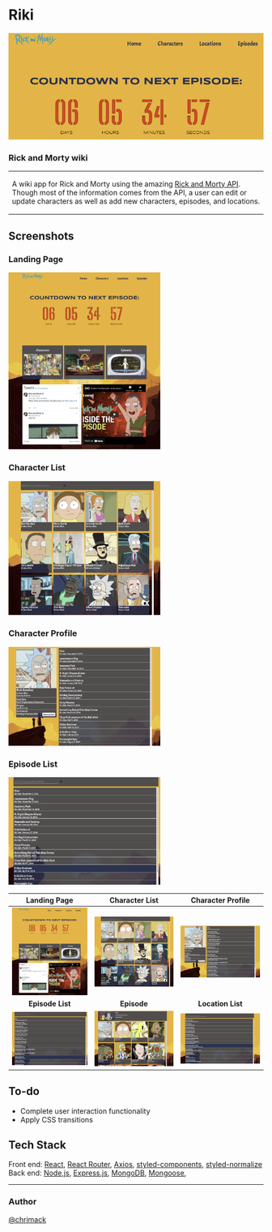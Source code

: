 # Riki
![Riki](https://github.com/chrimack/RickAndMorty/blob/media/pics/screenshots/countdown.png?raw=true)
### Rick and Morty wiki
<table>
<tr>
<td>

  A wiki app for Rick and Morty using the amazing [Rick and Morty API](https://rickandmortyapi.com/). Though most of the information comes from the API, a user can edit or update characters as well as add new characters, episodes, and locations.
</td>
</tr>
</table>


## Screenshots
### Landing Page
<img src="https://raw.githubusercontent.com/chrimack/RickAndMorty/media/pics/screenshots/home.png" width="300px" />

### Character List
<img src="https://raw.githubusercontent.com/chrimack/RickAndMorty/media/pics/screenshots/characters.png" width="300px" />

### Character Profile
<img src="https://raw.githubusercontent.com/chrimack/RickAndMorty/media/pics/screenshots/profile.png" width="300px" />

### Episode List
<img src="https://raw.githubusercontent.com/chrimack/RickAndMorty/media/pics/screenshots/episodes.png" width="300px" />

| **Landing Page** | **Character List** | **Character Profile** |
:----: | :----: | :----:
<img src="https://raw.githubusercontent.com/chrimack/RickAndMorty/media/pics/screenshots/home.png" width="300px" /> | <img src="https://raw.githubusercontent.com/chrimack/RickAndMorty/media/pics/screenshots/characters.png" width="300px" /> | <img src="https://raw.githubusercontent.com/chrimack/RickAndMorty/media/pics/screenshots/profile.png" width="300px" />
| **Episode List** | **Episode** | **Location List** |
<img src="https://raw.githubusercontent.com/chrimack/RickAndMorty/media/pics/screenshots/episodes.png" width="300px" /> | <img src="https://raw.githubusercontent.com/chrimack/RickAndMorty/media/pics/screenshots/episode.png" width="300px" /> | <img src="https://raw.githubusercontent.com/chrimack/RickAndMorty/media/pics/screenshots/locations.png" width="300px" />

## To-do
- Complete user interaction functionality
- Apply CSS transitions

## Tech Stack

Front end: [React](https://reactjs.org/), [React Router](https://reactrouter.com/), [Axios](https://axios-http.com/), [styled-components](https://styled-components.com/), [styled-normalize](https://www.npmjs.com/package/styled-normalize)
<br>
Back end: [Node,js](https://nodejs.org/en/), [Express.js](https://expressjs.com/), [MongoDB](https://www.mongodb.com/), [Mongoose](https://mongoosejs.com/),

<hr>

### Author
[@chrimack](github.com/chrimack)
